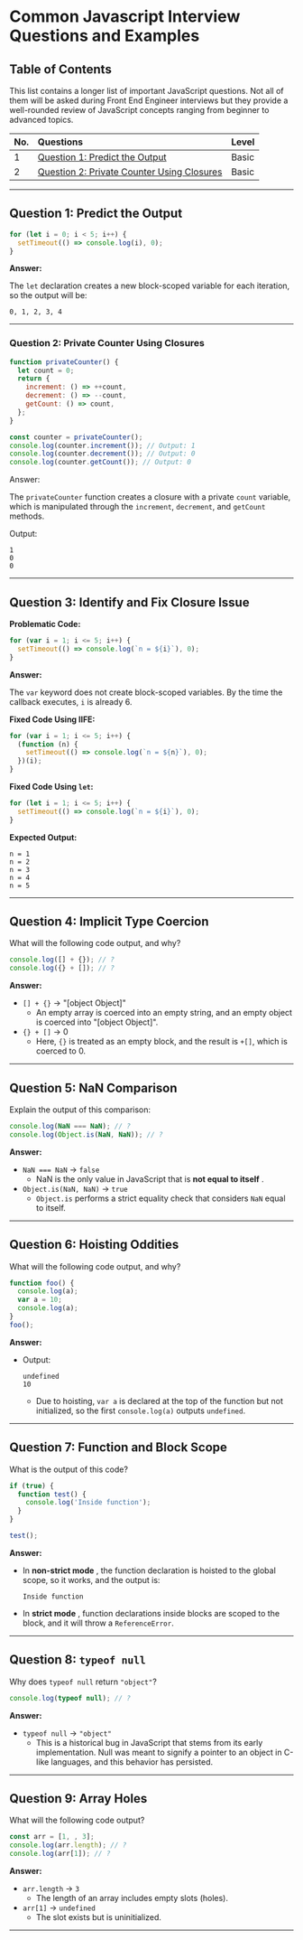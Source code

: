 # Common Javascript Interview Questions and Examples

## Table of Contents

This list contains a longer list of important JavaScript questions. Not all of them will be asked during Front End Engineer interviews but they provide a well-rounded review of JavaScript concepts ranging from beginner to advanced topics.

<!-- TABLE_OF_CONTENTS:ALL:START -->

| No. | Questions                                                                                        | Level |
| --- | :---------------- | :---- |
| 1   | [Question 1: Predict the Output](#q1) | Basic |
| 2   | [Question 2: Private Counter Using Closures](#question-2-private-counter-using-closures)   | Basic |

---

## Question 1: Predict the Output

```javascript
for (let i = 0; i < 5; i++) {
  setTimeout(() => console.log(i), 0);
}
```

**Answer:**

The `let` declaration creates a new block-scoped variable for each iteration, so the output will be:

```
0, 1, 2, 3, 4
```

---

### Question 2: Private Counter Using Closures

```javascript
function privateCounter() {
  let count = 0;
  return {
    increment: () => ++count,
    decrement: () => --count,
    getCount: () => count,
  };
}

const counter = privateCounter();
console.log(counter.increment()); // Output: 1
console.log(counter.decrement()); // Output: 0
console.log(counter.getCount()); // Output: 0
```

Answer:

The `privateCounter` function creates a closure with a private `count` variable, which is manipulated through the `increment`, `decrement`, and `getCount` methods.

Output:

```
1
0
0
```

---

## **Question 3: Identify and Fix Closure Issue**

**Problematic Code:**

```javascript
for (var i = 1; i <= 5; i++) {
  setTimeout(() => console.log(`n = ${i}`), 0);
}
```

**Answer:**

The `var` keyword does not create block-scoped variables. By the time the callback executes, `i` is already 6.

**Fixed Code Using IIFE:**

```javascript
for (var i = 1; i <= 5; i++) {
  (function (n) {
    setTimeout(() => console.log(`n = ${n}`), 0);
  })(i);
}
```

**Fixed Code Using `let`:**

```javascript
for (let i = 1; i <= 5; i++) {
  setTimeout(() => console.log(`n = ${i}`), 0);
}
```

**Expected Output:**

```
n = 1
n = 2
n = 3
n = 4
n = 5
```

---

## **Question 4: Implicit Type Coercion**

What will the following code output, and why?

```javascript
console.log([] + {}); // ?
console.log({} + []); // ?
```

**Answer:**

- `[] + {}` → "[object Object]"
  - An empty array is coerced into an empty string, and an empty object is coerced into "[object Object]".
- `{} + []` → 0
  - Here, `{}` is treated as an empty block, and the result is `+[]`, which is coerced to 0.

---

## **Question 5: NaN Comparison**

Explain the output of this comparison:

```javascript
console.log(NaN === NaN); // ?
console.log(Object.is(NaN, NaN)); // ?
```

**Answer:**

- `NaN === NaN` → `false`
  - NaN is the only value in JavaScript that is **not equal to itself** .
- `Object.is(NaN, NaN)` → `true`
  - `Object.is` performs a strict equality check that considers `NaN` equal to itself.

---

## **Question 6: Hoisting Oddities**

What will the following code output, and why?

```javascript
function foo() {
  console.log(a);
  var a = 10;
  console.log(a);
}
foo();
```

**Answer:**

- Output:

  ```
  undefined
  10
  ```

  - Due to hoisting, `var a` is declared at the top of the function but not initialized, so the first `console.log(a)` outputs `undefined`.

---

## **Question 7: Function and Block Scope**

What is the output of this code?

```javascript
if (true) {
  function test() {
    console.log('Inside function');
  }
}

test();
```

**Answer:**

- In **non-strict mode** , the function declaration is hoisted to the global scope, so it works, and the output is:
  ```
  Inside function
  ```
- In **strict mode** , function declarations inside blocks are scoped to the block, and it will throw a `ReferenceError`.

---

## **Question 8: `typeof null`**

Why does `typeof null` return `"object"`?

```javascript
console.log(typeof null); // ?
```

**Answer:**

- `typeof null` → `"object"`
  - This is a historical bug in JavaScript that stems from its early implementation. Null was meant to signify a pointer to an object in C-like languages, and this behavior has persisted.

---

## **Question 9: Array Holes**

What will the following code output?

```javascript
const arr = [1, , 3];
console.log(arr.length); // ?
console.log(arr[1]); // ?
```

**Answer:**

- `arr.length` → `3`
  - The length of an array includes empty slots (holes).
- `arr[1]` → `undefined`
  - The slot exists but is uninitialized.

---
